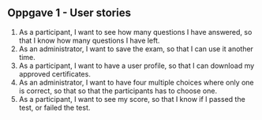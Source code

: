 ## Oppgave 1 - User stories

<ol>
<li>As a participant, I want to see how many questions I have answered, so that I know how many questions I have left.</li>

<li>As an administrator, I want to save the exam, so that I can use it another time.</li>

<li>As a participant, I want to have a user profile, so that I can download my approved certificates.</li>

<li>As an administrator, I want to have four multiple choices where only one is correct, so that so that the participants has to choose one.</li>

<li>As a participant, I want to see my score, so that I know if I passed the test, or failed the test.</li>
</ol>

